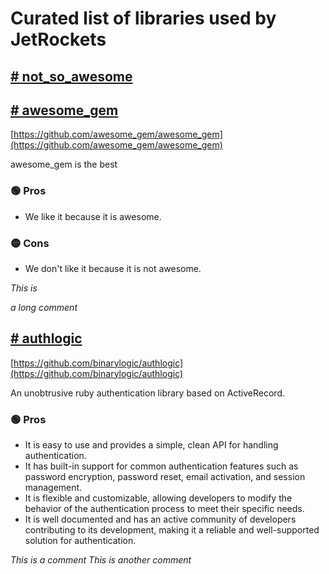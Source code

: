 # Curated list of libraries used by JetRockets

## [# not_so_awesome](#not_so_awesome)





## [# awesome_gem](#awesome_gem)

  [https://github.com/awesome_gem/awesome_gem](https://github.com/awesome_gem/awesome_gem)

awesome_gem is the best
### 🟢 Pros

  * We like it because it is awesome.

### 🟡 Cons

  * We don't like it because it is not awesome.

  <em>
    
  This is

  a long comment
  
  </em>

## [# authlogic](#authlogic)

  [https://github.com/binarylogic/authlogic](https://github.com/binarylogic/authlogic)

An unobtrusive ruby authentication library based on ActiveRecord.
### 🟢 Pros

  * It is easy to use and provides a simple, clean API for handling authentication.
  * It has built-in support for common authentication features such as password encryption, password reset, email activation, and session management.
  * It is flexible and customizable, allowing developers to modify the behavior of the authentication process to meet their specific needs.
  * It is well documented and has an active community of developers contributing to its development, making it a reliable and well-supported solution for authentication.


  <em>
    This is a comment
  </em>

  <em>
    This is another comment
  </em>

